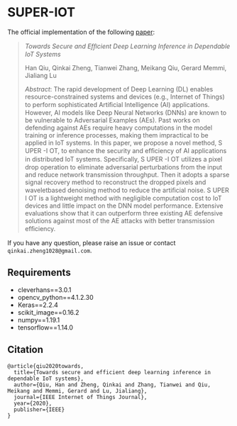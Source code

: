# SUPER-IOT
The official implementation of the following [paper](https://ieeexplore.ieee.org/stamp/stamp.jsp?tp=&arnumber=9123371): 

> *Towards Secure and Efﬁcient Deep Learning Inference in Dependable IoT Systems*
>
> Han Qiu, Qinkai Zheng, Tianwei Zhang, Meikang Qiu, Gerard Memmi, Jialiang Lu
>
> *Abstract*: The rapid development of Deep Learning (DL) enables resource-constrained systems and devices (e.g., Internet of Things) to perform sophisticated Artiﬁcial Intelligence (AI) applications. However, AI models like Deep Neural Networks (DNNs) are known to be vulnerable to Adversarial Examples (AEs). Past works on defending against AEs require heavy computations in the model training or inference processes, making them impractical to be applied in IoT systems. In this paper, we propose a novel method, S UPER -I OT, to enhance the security and efﬁciency of AI applications in distributed IoT systems. Speciﬁcally, S UPER -I OT utilizes a pixel drop operation to eliminate adversarial perturbations from the input and reduce network transmission throughput. Then it adopts a sparse signal recovery method to reconstruct the dropped pixels and waveletbased denoising method to reduce the artiﬁcial noise. S UPER I OT is a lightweight method with negligible computation cost to IoT devices and little impact on the DNN model performance. Extensive evaluations show that it can outperform three existing AE defensive solutions against most of the AE attacks with better transmission efﬁciency.

If you have any question, please raise an issue or contact ```qinkai.zheng1028@gmail.com```. 

## Requirements

* cleverhans==3.0.1
* opencv_python==4.1.2.30
* Keras==2.2.4
* scikit_image==0.16.2
* numpy==1.19.1
* tensorflow==1.14.0

## Citation

``````
@article{qiu2020towards,
  title={Towards secure and efficient deep learning inference in dependable IoT systems},
  author={Qiu, Han and Zheng, Qinkai and Zhang, Tianwei and Qiu, Meikang and Memmi, Gerard and Lu, Jialiang},
  journal={IEEE Internet of Things Journal},
  year={2020},
  publisher={IEEE}
}
``````

